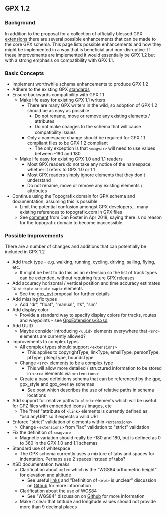 ## GPX 1.2

### Background

In addition to the proposal for a collection of officially blessed GPX [extensions](../extensions/README.md) there are several possible enhancements that can be made to the core GPX schema. This page lists possible enhancements and how they might be implemented in a way that is beneficial and non-disruptive. If these improvements are implemented it would essentially be GPX 1.2 but with a strong emphasis on compatibility with GPX 1.1.



### Basic Concepts

- Implement worthwhile schema enhancements to produce GPX 1.2 
- Adhere to the existing GPX [standards](../standards.md)
- Ensure backwards compatibility with GPX 1.1
  - Make life easy for existing GPX 1.1 writers
    - There are many GPX writers in the wild, so adoption of GPX 1.2 should be as easy as possible
      - Do not rename, move or remove any existing elements / attributes
      - Do not make changes to the schema that will cause compatibility issues
    - Only a namespace change should be required for GPX 1.1 compliant files to be GPX 1.2 compliant
      - The only exception is that `<magvar>` will need to use values between -180 and 180
  - Make life easy for existing GPX 1.0 and 1.1 readers
    - Most GPX readers do not take any notice of the namespace, whether it refers to GPX 1.0 or 1.1
    - Most GPX readers simply ignore elements that they don't understand
    - Do not rename, move or remove any existing elements / attributes
- Continue using the Topografix domain for GPX schema and documentation, assuming this is possible
  - Limit the potential confusion amongst GPX developers... many existing references to topografix.com in GPX files
  - See [comment](https://www.topografix.com/gpx_mailing_list.asp#pbqhps+1tskr5v@YahooGroups.com) from Dan Foster in Apr 2018, saying there is no reason for the topografix domain to become inaccessible



### Possible Improvements

There are a number of changes and additions that can potentially be included in GPX 1.2

- Add track type - e.g. walking, running, cycling, driving, sailing, flying, etc.
  - It might be best to do this as an extension so the list of track types can be extended, without requiring future GPX releases
- Add accuracy horizontal / vertical position and time accuracy estimates to `<trkpt>` `<rtept>` `<wpt>` elements
  - See the [gpx_pvt](../extensions/gpx_pvt/README.md) proposal for further details
- Add missing fix types
  - Add "dr", "float", "manual", rtk", "sim"
- Add display color
  - Provide a standard way to specify display colors for tracks, routes and waypoints - see [GpxExtensionsv3.xsd](https://www8.garmin.com/xmlschemas/GpxExtensionsv3.xsd)
- Add UUID
  - Maybe consider introducing `<uuid>` elements everywhere that `<src>` elements are currently allowed?
- Improvements to complex types
  - All complex types should support `<extensions>`
    - This applies to copyrightType, linkType, emailType, personType, ptType, ptsegType, boundsType
  - Change `<src>` elements to be a complex type
    - This will allow more detailed / structured information to be stored in `<src>` elements via `<extensions>`
  - Create a base definitions schema that can be referenced by the gpx, gpx_style and gpx_overlay schemas
    - See [post](https://stackoverflow.com/questions/8194112/basics-of-referencing-a-xsd-schema-from-another-schema/8197798#8197798) which describes the use of relative paths in schema locations
- Add support for relative paths to `<link>` elements which will be useful for GPZ files with embedded icons / images, etc
  - The "href "attribute of `<link>` elements is currently defined as "xsd:anyURI" so it expects a valid URI
- Enforce "strict" validation of elements within `<extensions>`
  - Change `<extensions>` from "lax" validation to "strict" validation
- Fix the definition of `<magvar>`
  - Magnetic variation should really be -180 and 180, but is defined as 0 to 360 in the GPX 1.0 and 1.1 schemas
- Standard use of whitespace
  - The GPX schema currently uses a mixture of tabs and spaces for indentation. Perhaps use 2 spaces instead of tabs?
- XSD documentation tweaks
  - Clarification about `<ele>` which is the "WGS84 orthometric height" for elevation and altitude
    - See useful [links](../elevation.md) and "Definition of `<ele>` is unclear" discussion on [Github](https://github.com/Logiqx/gpx-ideas/discussions/1) for more information
  - Clarification about the use of WGS84
    - See "WGS84" discussion on [Github](https://github.com/Logiqx/gpx-ideas/discussions/2) for more information
  - Make it clear that latitude and longitude values should not provide more than 9 decimal places

